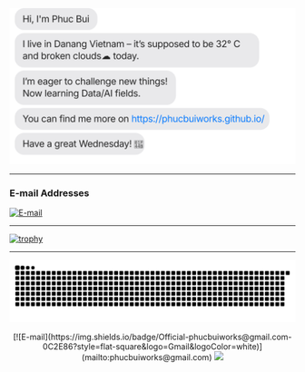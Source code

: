 [![message_svg](https://github.com/phucbuiworks/phucbuiworks/blob/master/chat.svg)](https://phucbuiworks.github.io/)

***
### E-mail Addresses

[![E-mail](https://img.shields.io/badge/Official-phucbuiworks@gmail.com-0C2E86?style=flat-square&logo=Gmail&logoColor=white)](mailto:phucbuiworks@gmail.com)

***

[![trophy](https://github-profile-trophy.vercel.app/?username=phucbuiworks&row=2&column=4&no-bg=true)](https://github.com/phucbuiworks/github-profile-trophy)

***

[![snake svg](https://github.com/phucbuiworks/phucbuiworks/blob/output/github-contribution-grid-snake.svg)](https://github.com/phucbuiworks)

<p align="center">
    [![E-mail](https://img.shields.io/badge/Official-phucbuiworks@gmail.com-0C2E86?style=flat-square&logo=Gmail&logoColor=white)](mailto:phucbuiworks@gmail.com)
    <a href="https://github.com/phucbuiworks"><img src="https://hits.seeyoufarm.com/api/count/incr/badge.svg?url=https%3A%2F%2Fgithub.com%2Fphucbuiworks&count_bg=%23FF8C00&title_bg=%236E6767&icon=paypal.svg&icon_color=%23E7E7E7&title=hits&edge_flat=false"/></a>  
</p>
